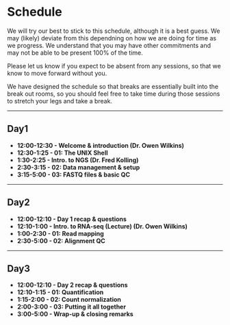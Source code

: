 # Schedule

We will try our best to stick to this schedule, although it is a best guess. We may (likely) deviate from this dependning on how we are doing for time as we progress. We understand that you may have other commitments and may not be able to be present 100% of the time.

Please let us know if you expect to be absent from any sessions, so that we know to move forward without you.

We have designed the schedule so that breaks are essentially built into the break out rooms, so you should feel free to take time during those sessions to stretch your legs and take a break.


---

## Day1
- **12:00-12:30 - Welcome & introduction (Dr. Owen Wilkins)**
- **12:30-1:25 - 01: The UNIX Shell**
- **1:30-2:25 - Intro. to NGS (Dr. Fred Kolling)**
- **2:30-3:15 - 02: Data management & setup**
- **3:15-5:00 - 03: FASTQ files & basic QC**

---

## Day2
- **12:00-12:10 - Day 1 recap & questions**
- **12:10-1:00 - Intro. to RNA-seq (Lecture) (Dr. Owen Wilkins)**
- **1:00-2:30 - 01: Read mapping**
- **2:30-5:00 - 02: Alignment QC**

---

## Day3
- **12:00-12:10 - Day 2 recap & questions**
- **12:10-1:15 - 01: Quantification**
- **1:15-2:00 - 02: Count normalization** 
- **2:00-3:00 - 03: Putting it all together** 
- **3:00-5:00 - Wrap-up & closing remarks**
